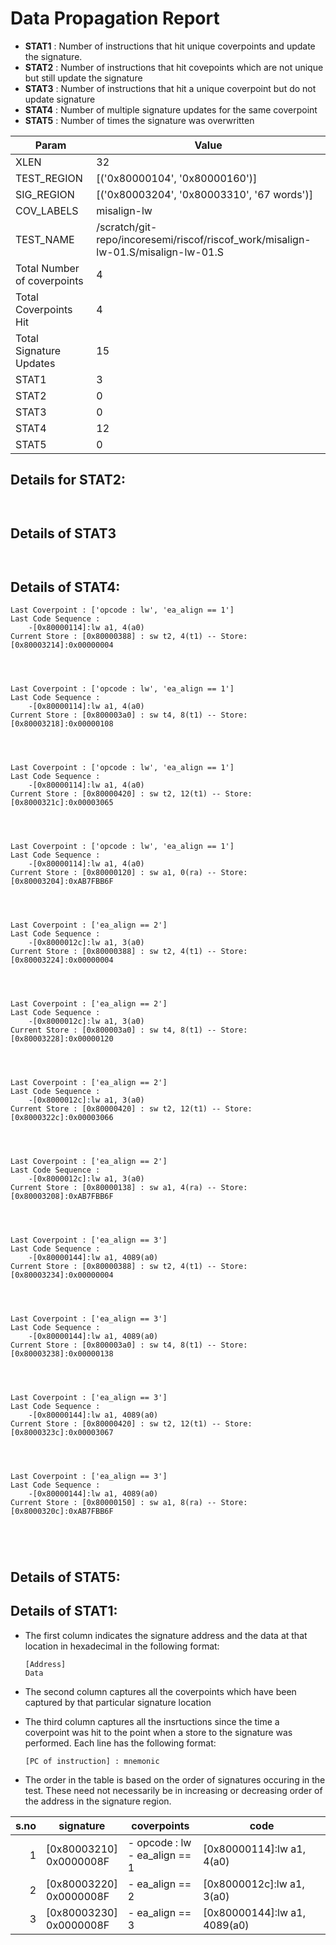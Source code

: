
# Data Propagation Report

- **STAT1** : Number of instructions that hit unique coverpoints and update the signature.
- **STAT2** : Number of instructions that hit covepoints which are not unique but still update the signature
- **STAT3** : Number of instructions that hit a unique coverpoint but do not update signature
- **STAT4** : Number of multiple signature updates for the same coverpoint
- **STAT5** : Number of times the signature was overwritten

| Param                     | Value    |
|---------------------------|----------|
| XLEN                      | 32      |
| TEST_REGION               | [('0x80000104', '0x80000160')]      |
| SIG_REGION                | [('0x80003204', '0x80003310', '67 words')]      |
| COV_LABELS                | misalign-lw      |
| TEST_NAME                 | /scratch/git-repo/incoresemi/riscof/riscof_work/misalign-lw-01.S/misalign-lw-01.S    |
| Total Number of coverpoints| 4     |
| Total Coverpoints Hit     | 4      |
| Total Signature Updates   | 15      |
| STAT1                     | 3      |
| STAT2                     | 0      |
| STAT3                     | 0     |
| STAT4                     | 12     |
| STAT5                     | 0     |

## Details for STAT2:

```


```

## Details of STAT3

```


```

## Details of STAT4:

```
Last Coverpoint : ['opcode : lw', 'ea_align == 1']
Last Code Sequence : 
	-[0x80000114]:lw a1, 4(a0)
Current Store : [0x80000388] : sw t2, 4(t1) -- Store: [0x80003214]:0x00000004




Last Coverpoint : ['opcode : lw', 'ea_align == 1']
Last Code Sequence : 
	-[0x80000114]:lw a1, 4(a0)
Current Store : [0x800003a0] : sw t4, 8(t1) -- Store: [0x80003218]:0x00000108




Last Coverpoint : ['opcode : lw', 'ea_align == 1']
Last Code Sequence : 
	-[0x80000114]:lw a1, 4(a0)
Current Store : [0x80000420] : sw t2, 12(t1) -- Store: [0x8000321c]:0x00003065




Last Coverpoint : ['opcode : lw', 'ea_align == 1']
Last Code Sequence : 
	-[0x80000114]:lw a1, 4(a0)
Current Store : [0x80000120] : sw a1, 0(ra) -- Store: [0x80003204]:0xAB7FBB6F




Last Coverpoint : ['ea_align == 2']
Last Code Sequence : 
	-[0x8000012c]:lw a1, 3(a0)
Current Store : [0x80000388] : sw t2, 4(t1) -- Store: [0x80003224]:0x00000004




Last Coverpoint : ['ea_align == 2']
Last Code Sequence : 
	-[0x8000012c]:lw a1, 3(a0)
Current Store : [0x800003a0] : sw t4, 8(t1) -- Store: [0x80003228]:0x00000120




Last Coverpoint : ['ea_align == 2']
Last Code Sequence : 
	-[0x8000012c]:lw a1, 3(a0)
Current Store : [0x80000420] : sw t2, 12(t1) -- Store: [0x8000322c]:0x00003066




Last Coverpoint : ['ea_align == 2']
Last Code Sequence : 
	-[0x8000012c]:lw a1, 3(a0)
Current Store : [0x80000138] : sw a1, 4(ra) -- Store: [0x80003208]:0xAB7FBB6F




Last Coverpoint : ['ea_align == 3']
Last Code Sequence : 
	-[0x80000144]:lw a1, 4089(a0)
Current Store : [0x80000388] : sw t2, 4(t1) -- Store: [0x80003234]:0x00000004




Last Coverpoint : ['ea_align == 3']
Last Code Sequence : 
	-[0x80000144]:lw a1, 4089(a0)
Current Store : [0x800003a0] : sw t4, 8(t1) -- Store: [0x80003238]:0x00000138




Last Coverpoint : ['ea_align == 3']
Last Code Sequence : 
	-[0x80000144]:lw a1, 4089(a0)
Current Store : [0x80000420] : sw t2, 12(t1) -- Store: [0x8000323c]:0x00003067




Last Coverpoint : ['ea_align == 3']
Last Code Sequence : 
	-[0x80000144]:lw a1, 4089(a0)
Current Store : [0x80000150] : sw a1, 8(ra) -- Store: [0x8000320c]:0xAB7FBB6F





```

## Details of STAT5:



## Details of STAT1:

- The first column indicates the signature address and the data at that location in hexadecimal in the following format: 
  ```
  [Address]
  Data
  ```

- The second column captures all the coverpoints which have been captured by that particular signature location

- The third column captures all the insrtuctions since the time a coverpoint was
  hit to the point when a store to the signature was performed. Each line has
  the following format:
  ```
  [PC of instruction] : mnemonic
  ```
- The order in the table is based on the order of signatures occuring in the
  test. These need not necessarily be in increasing or decreasing order of the
  address in the signature region.

|s.no|        signature         |             coverpoints              |              code               |
|---:|--------------------------|--------------------------------------|---------------------------------|
|   1|[0x80003210]<br>0x0000008F|- opcode : lw<br> - ea_align == 1<br> |[0x80000114]:lw a1, 4(a0)<br>    |
|   2|[0x80003220]<br>0x0000008F|- ea_align == 2<br>                   |[0x8000012c]:lw a1, 3(a0)<br>    |
|   3|[0x80003230]<br>0x0000008F|- ea_align == 3<br>                   |[0x80000144]:lw a1, 4089(a0)<br> |
